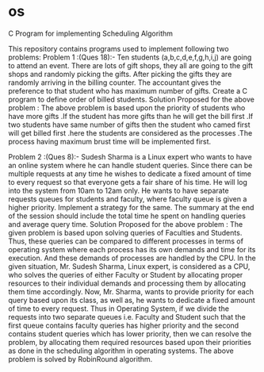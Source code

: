 # os
C Program for implementing Scheduling Algorithm

This repository contains programs used to implement following  two problems: 
Problem 1 :(Ques 18):-
Ten students (a,b,c,d,e,f,g,h,i,j) are going to attend an event. There are lots of gift shops, they all are going to the gift shops and randomly picking the gifts. After picking the gifts they are randomly arriving in the billing counter. The accountant gives the preference to that student who has maximum number of gifts. Create a C program to define order of billed students. 
Solution Proposed for the above problem :
The above problem is based upon the priority of students who have more gifts .If the student has more gifts than he will get the bill first .If two students have same number of gifts then the student who camed first will get billed first .here the students are considered as the processes .The process having maximum brust time will be implemented first.

Problem 2 :(Ques 8):-
Sudesh Sharma is a Linux expert who wants to have an online system where he can handle student queries. Since there can be multiple requests at any time he wishes to dedicate a fixed amount of time to every request so that everyone gets a fair share of his time. He will log into the system from 10am to 12am only. He wants to have separate requests queues for students and faculty, where faculty queue is given a higher priority. Implement a strategy for the same. The summary at the end of the session should include the total time he spent on handling queries and average query time.
Solution Proposed for the above problem : 
The given problem is based upon solving queries of Faculties and Students. Thus, these queries can be compared to different processes in terms of operating system where each process has its own demands and time for its execution. And these demands of processes are handled by the CPU. In the given situation, Mr. Sudesh Sharma, Linux expert, is considered as a CPU, who solves the queries of either Faculty or Student by allocating proper resources to their individual demands and processing them by allocating them time accordingly. Now, Mr. Sharma, wants to provide priority for each query based upon its class, as well as, he wants to dedicate a fixed amount of time to every request. Thus in Operating System, if we divide the requests into two separate queues i.e. Faculty and Student such that the first queue contains faculty queries has higher priority and the second contains student queries which has lower priority, then we can resolve the problem, by allocating them required resources based upon their priorities as done in the scheduling algorithm in operating systems.
The above problem is solved by RobinRound algorithm. 
